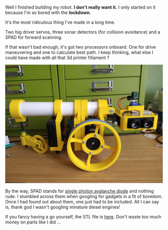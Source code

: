 Well I finished building my robot. __I don't really want it.__ I only started on it because I'm so bored with the __lockdown__.

It's the most ridiculous thing I've made in a long time. 

Two big driver servos, three sonar detectors (for collision avoidance) and a SPAD for forward scanning. 

If that wasn't bad enough, it's got two processors onboard. One for drive maneuvering and one to calculate best path. I keep thinking, what else I could have made with all that 3d printer fillament ?

![](/pictures/robot.png "One way to waste 3d fillament")

By the way, SPAD stands for [single photon avalanche diode](https://en.wikipedia.org/wiki/Single-photon_avalanche_diode "Wikipedia link") and nothing rude. I stumbled
across them when googling for gadgets in a fit of boredom. Once I had found out about them, one just had to be included. All I can say is, thank god I wasn't googling minature diesel engines!

If you fancy having a go yourself, the STL file is [here](https://github.com/wicked-rainman/STL/blob/master/3WheeledRobot.stl). Don't waste too much money
on parts like I did ...
